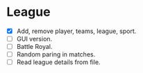 # League
- [x] Add, remove player, teams, league, sport.
- [ ] GUI version.
- [ ] Battle Royal.
- [ ] Random paring in matches.
- [ ] Read league details from file.
